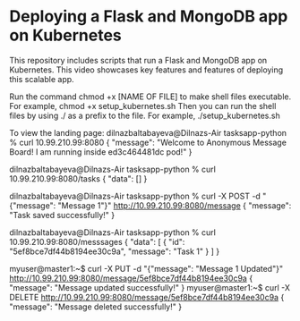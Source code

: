 # Deploying a Flask and MongoDB app on Kubernetes


This repository includes scripts that run a Flask and MongoDB app on Kubernetes. This video showcases key features and features of deploying this scalable app. 

Run the command chmod +x [NAME OF FILE] to make shell files executable. For example, chmod +x setup_kubernetes.sh
Then you can run the shell files by using ./ as a prefix to the file. For example, ./setup_kubernetes.sh

To view the landing page: 
dilnazbaltabayeva@Dilnazs-Air tasksapp-python % curl 10.99.210.99:8080
{
  "message": "Welcome to Anonymous Message Board! I am running inside ed3c464481dc pod!"
}

dilnazbaltabayeva@Dilnazs-Air tasksapp-python % curl 10.99.210.99:8080/tasks
{
  "data": []
}

dilnazbaltabayeva@Dilnazs-Air tasksapp-python % curl -X POST -d "{\"message\": \"Message 1\"}" http://10.99.210.99:8080/message
{
  "message": "Task saved successfully!"
}

dilnazbaltabayeva@Dilnazs-Air tasksapp-python % curl 10.99.210.99:8080/messsages
{
  "data": [
    {
      "id": "5ef8bce7df44b8194ee30c9a",
      "message": "Task 1"
    }
  ]
}

myuser@master1:~$ curl -X PUT -d "{\"message\": \"Message 1 Updated\"}" http://10.99.210.99:8080/message/5ef8bce7df44b8194ee30c9a
{
  "message": "Message updated successfully!"
}
myuser@master1:~$ curl -X DELETE http://10.99.210.99:8080/message/5ef8bce7df44b8194ee30c9a
{
  "message": "Message deleted successfully!"
}
